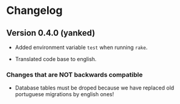 
# Changelog

## Version 0.4.0 (yanked)

- Added environment variable `test` when running `rake`.

- Translated code base to english.

### Changes that are NOT backwards compatible

- Database tables must be droped because we have replaced old portuguese migrations by english ones!

